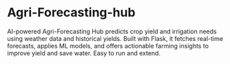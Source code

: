 # Agri-Forecasting-hub
AI-powered Agri-Forecasting Hub predicts crop yield and irrigation needs using weather data and historical yields. Built with Flask, it fetches real-time forecasts, applies ML models, and offers actionable farming insights to improve yield and save water. Easy to run and extend.
